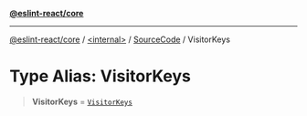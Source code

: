 [**@eslint-react/core**](../../../../README.md)

***

[@eslint-react/core](../../../../README.md) / [\<internal\>](../../../README.md) / [SourceCode](../README.md) / VisitorKeys

# Type Alias: VisitorKeys

> **VisitorKeys** = [`VisitorKeys`](../../../interfaces/VisitorKeys.md)

